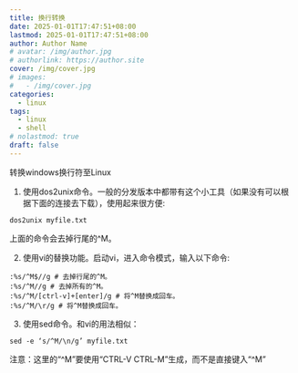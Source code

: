 ```yaml
---
title: 换行转换
date: 2025-01-01T17:47:51+08:00
lastmod: 2025-01-01T17:47:51+08:00
author: Author Name
# avatar: /img/author.jpg
# authorlink: https://author.site
cover: /img/cover.jpg
# images:
#   - /img/cover.jpg
categories:
  - linux
tags:
  - linux
  - shell
# nolastmod: true
draft: false
---
```


转换windows换行符至Linux

<!--more-->


1. 使用dos2unix命令。一般的分发版本中都带有这个小工具（如果没有可以根据下面的连接去下载），使用起来很方便:
```shell
dos2unix myfile.txt
```
上面的命令会去掉行尾的^M。

2. 使用vi的替换功能。启动vi，进入命令模式，输入以下命令:
```shell
:%s/^M$//g # 去掉行尾的^M。
:%s/^M//g # 去掉所有的^M。
:%s/^M/[ctrl-v]+[enter]/g # 将^M替换成回车。
:%s/^M/\r/g # 将^M替换成回车。
```

3. 使用sed命令。和vi的用法相似：
```shell
sed -e ‘s/^M/\n/g’ myfile.txt
```
注意：这里的“^M”要使用“CTRL-V CTRL-M”生成，而不是直接键入“^M”

